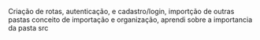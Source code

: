Criação de rotas, autenticação, e cadastro/login, importção de outras pastas
conceito de importação e organização, aprendi sobre a importancia da pasta src